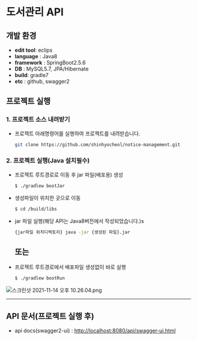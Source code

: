 # 도서관리 API

## 개발 환경

- **edit tool**: eclips
- **language** : Java8
- **framework** : SpringBoot2.5.6
- **DB** : MySQL5.7, JPA/Hibernate
- **build**: gradle7
- **etc** : github, swagger2


## 프로젝트 실행

### 1. 프로젝트 소스 내려받기

- 프로젝트 아래명령어를 실행하여 프로젝트를 내려받습니다.
    
    ```bash
    git clone https://github.com/shinhyocheol/notice-management.git
    ```
    

### **2. 프로젝트 실행(Java 설치필수)**

- 프로젝트 루트경로로 이동 후 jar 파일(배포용) 생성
    
    ```bash
    $ ./gradlew bootJar						
    ```
    
- 생성파일이 위치한 곳으로 이동
    
    ```bash
    $ cd /build/libs
    ```
    
- jar 파일 실행(해당 API는 Java8버전에서 작성되었습니다.)s
    
    ```bash
    {jar파일 위치디렉토리} java -jar {생성된 파일}.jar  		
    ```
    
    ## **또는**
    
- 프로젝트 루트경로에서 배포파일 생성없이 바로 실행
    
    ```bash
    $ ./gradlew bootRun
    ```
    

![스크린샷 2021-11-14 오후 10.26.04.png](%E1%84%83%E1%85%A9%E1%84%89%E1%85%A5%E1%84%80%E1%85%AA%E1%86%AB%E1%84%85%E1%85%B5%20API%20c22503860d694294a32590f52e296542/%E1%84%89%E1%85%B3%E1%84%8F%E1%85%B3%E1%84%85%E1%85%B5%E1%86%AB%E1%84%89%E1%85%A3%E1%86%BA_2021-11-14_%E1%84%8B%E1%85%A9%E1%84%92%E1%85%AE_10.26.04.png)

---

## API 문서(프로젝트 실행 후)

- api docs(swagger2-ui) :  [http://localhost:8080/api/swagger-ui.html](http://localhost:8080/api/swagger-ui.html)
